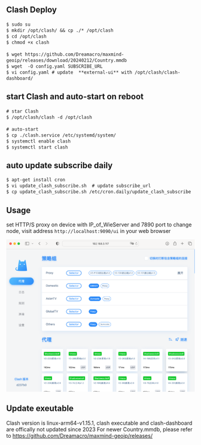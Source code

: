 ## Clash Deploy
```
$ sudo su
$ mkdir /opt/clash/ && cp ./* /opt/clash
$ cd /opt/clash
$ chmod +x clash

$ wget https://github.com/Dreamacro/maxmind-geoip/releases/download/20240212/Country.mmdb
$ wget  -O config.yaml SUBSCRIBE_URL
$ vi config.yaml # update  **external-ui** with /opt/clash/clash-dashboard/
```


## start Clash and auto-start on reboot
```
# star Clash
$ /opt/clash/clash -d /opt/clash

# auto-start
$ cp ./clash.service /etc/systemd/system/
$ systemctl enable clash
$ systemctl start clash
```

## auto update subscribe daily
```
$ apt-get install cron
$ vi update_clash_subscribe.sh  # update subscribe_url
$ cp update_clash_subscribe.sh /etc/cron.daily/update_clash_subscribe
```


## Usage
set HTTP/S proxy on device with IP_of_WieServer and 7890 port
to change node, visit address `http://localhost:9090/ui` in your web browser

![clahs_config](./clash.png)

## Update exeutable
Clash version is linux-arm64-v1.15.1, clash executable and clash-dashboard are offically not updated since 2023
For newer Country.mmdb, please refer to https://github.com/Dreamacro/maxmind-geoip/releases/ 
